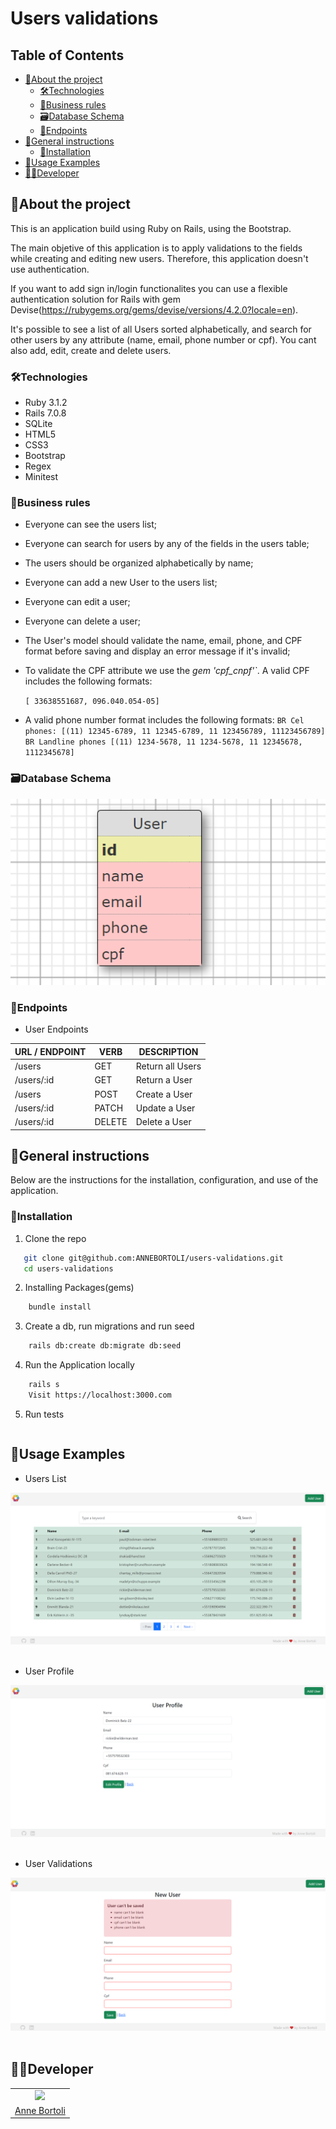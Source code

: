 # Users validations

<!-- TABLE OF CONTENTS -->

## Table of Contents

- [:notebook_with_decorative_cover:About the project](#notebook_with_decorative_coverabout-the-project)
  - [🛠️Technologies](#🛠️technologies)
  - [📑Business rules](#�business-rules)
  - [:card_file_box:Database Schema](#card_file_boxdatabase-schema)
  - [:truck:Endpoints](#truckendpoints)
- [:book:General instructions](#bookgeneral-instructions)
  - [:electric_plug:Installation](#electric_pluginstallation)
- [:book:Usage Examples](#bookusage-examples)
- [:technologist:Developer](#developer)

<!-- ABOUT THE PROJECT -->

## :notebook_with_decorative_cover:About the project

This is an application build using Ruby on Rails, using the Bootstrap.

The main objetive of this application is to apply validations to the fields while creating and editing new users. Therefore, this application doesn't use authentication.

If you want to add sign in/login functionalites you can use a flexible authentication solution for Rails with gem Devise(https://rubygems.org/gems/devise/versions/4.2.0?locale=en).

It's possible to see a list of all Users sorted alphabetically, and search for other users by any attribute (name, email, phone number or cpf). You cant also add, edit, create and delete users.

### 🛠️Technologies

<ul>
  <li>Ruby 3.1.2</li>
  <li>Rails 7.0.8</li>
  <li>SQLite</li>
  <li>HTML5</li>
  <li>CSS3</li>
  <li>Bootstrap</li>
  <li>Regex</li>
  <li>Minitest</li>
</ul>

### 📑Business rules

- Everyone can see the users list;
- Everyone can search for users by any of the fields in the users table;
- The users should be organized alphabetically by name;
- Everyone can add a new User to the users list;
- Everyone can edit a user;
- Everyone can delete a user;

- The User's model should validate the name, email, phone, and CPF format before saving and display an error message if it's invalid;

- To validate the CPF attribute we use the _gem 'cpf_cnpf'`_. A valid CPF includes the following formats:

  `[ 33638551687, 096.040.054-05]`

- A valid phone number format includes the following formats:
  `BR Cel phones: [(11) 12345-6789, 11 12345-6789, 11 123456789, 11123456789]`
  `BR Landline phones [(11) 1234-5678, 11 1234-5678, 11 12345678, 1112345678]`

### :card_file_box:Database Schema

<div align="center">
  <img src="public/user-table.png">
</div>

### :truck:Endpoints

- User Endpoints

| URL / ENDPOINT | VERB   | DESCRIPTION      |
| -------------- | ------ | ---------------- |
| /users         | GET    | Return all Users |
| /users/:id     | GET    | Return a User    |
| /users         | POST   | Create a User    |
| /users/:id     | PATCH  | Update a User    |
| /users/:id     | DELETE | Delete a User    |

<!-- GETTING STARTED -->

## :book:General instructions

Below are the instructions for the installation, configuration, and use of the application.

### :electric_plug:Installation

1. Clone the repo

```sh
   git clone git@github.com:ANNEBORTOLI/users-validations.git
   cd users-validations
```

2. Installing Packages(gems)

```sh
    bundle install
```

3. Create a db, run migrations and run seed

```sh
    rails db:create db:migrate db:seed
```

4. Run the Application locally

```sh
    rails s
    Visit https://localhost:3000.com
```

5. Run tests

```sh

```

## :camera_flash:Usage Examples

- Users List
<div align="center">
  <img src="public/index.png">
</div>
<br>

- User Profile
<div align="center">
  <img src="public/user-profile.png">
</div>
<br>

- User Validations
<div align="center">
  <img src="public/new-user.png">
</div>
<br>

## :technologist:Developer

<table>
    <tr align="center">
        <td>
            <a href="https://github.com/ANNEBORTOLI" target="_blank">
              <img src="https://avatars.githubusercontent.com/u/62453211?v=4" height="150px">
            </a>
        </td>
    </tr>
    <tr align="center">
        <td>
        <a href="https://www.linkedin.com/in/anne-bortoli/" target="_blank">Anne Bortoli</a>
        </td>
    </tr>
</table>
